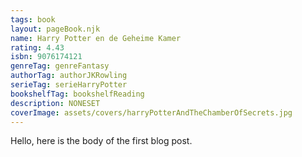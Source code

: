 ```yaml
---
tags: book
layout: pageBook.njk
name: Harry Potter en de Geheime Kamer
rating: 4.43
isbn: 9076174121
genreTag: genreFantasy
authorTag: authorJKRowling
serieTag: serieHarryPotter
bookshelfTag: bookshelfReading
description: NONESET
coverImage: assets/covers/harryPotterAndTheChamberOfSecrets.jpg
---
```


Hello, here is the body of the first blog post.